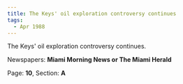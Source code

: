 ```yaml
---  
title: The Keys' oil exploration controversy continues  
tags:  
  - Apr 1988  
---  
```

  
The Keys' oil exploration controversy continues.  
  
Newspapers: **Miami Morning News or The Miami Herald**  
  
Page: **10**, Section: **A** 
